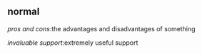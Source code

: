## normal
$pros \ and \ cons$:the advantages and disadvantages of something

$invaluable \ support$:extremely useful support